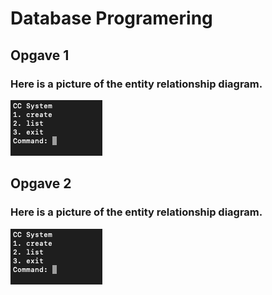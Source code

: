 # Database Programering

## Opgave 1
### Here is a picture of the entity relationship diagram.
![](https://github.com/MercantecData/portfolio-Magvib/blob/master/CC/pic/pic1.png)

## Opgave 2
### Here is a picture of the entity relationship diagram.
![](https://github.com/MercantecData/portfolio-Magvib/blob/master/CC/pic/pic1.png)
